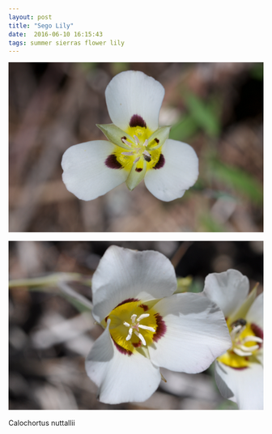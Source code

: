 ```yaml
---
layout: post
title: "Sego Lily"
date:  2016-06-10 16:15:43
tags: summer sierras flower lily
---
```


![Sego Lily](/images/sego-lily.png)

![Sego Lily](/images/sego-lily-2.png)

Calochortus nuttallii

<!--more-->

